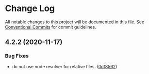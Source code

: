 # Change Log

All notable changes to this project will be documented in this file.
See [Conventional Commits](https://conventionalcommits.org) for commit guidelines.

## 4.2.2 (2020-11-17)


### Bug Fixes

* do not use node resolver for relative files. ([0df8562](https://github.com/streetsidesoftware/cspell/commit/0df85625da5b667f5817fc710b44fa74b636d9a1))
